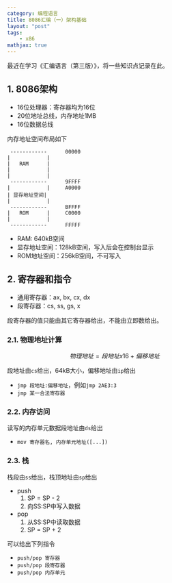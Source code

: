 ```yaml
---
category: 编程语言
title: 8086汇编（一）架构基础
layout: "post"
tags:
    - x86
mathjax: true
---
```


最近在学习《汇编语言（第三版）》，将一些知识点记录在此。

## 1. 8086架构

+ 16位处理器：寄存器均为16位
+ 20位地址总线，内存地址1MB
+ 16位数据总线

内存地址空间布局如下

```
 ------------      00000
|            |
|   RAM      |
|            |
|            |
 ------------      9FFFF
|            |     A0000
| 显存地址空间|
|            |
 ------------      BFFFF
|   ROM      |     C0000
|            |
 ------------      FFFFF

```

+ RAM: 640kB空间
+ 显存地址空间：128kB空间，写入后会在控制台显示
+ ROM地址空间：256kB空间，不可写入

## 2. 寄存器和指令

+ 通用寄存器：ax, bx, cx, dx
+ 段寄存器：cs, ss, gs, x

段寄存器的值只能由其它寄存器给出，不能由立即数给出。
 
### 2.1. 物理地址计算

$$物理地址 = 段地址 x 16 + 偏移地址$$

段地址由`cs`给出，64kB大小，偏移地址由`ip`给出

+ `jmp 段地址:偏移地址`，例如`jmp 2AE3:3`
+ `jmp 某一合法寄存器`

### 2.2. 内存访问

读写的内存单元数据段地址由`ds`给出

+ `mov 寄存器名, 内存单元地址([...])`

### 2.3. 栈

栈段由`ss`给出，栈顶地址由`sp`给出

+ push 
    1. SP = SP - 2
    2. 向SS:SP中写入数据
+ pop
    1. 从SS:SP中读取数据
    2. SP = SP + 2

可以给出下列指令

+ `push/pop 寄存器`
+ `push/pop 段寄存器`
+ `push/pop 内存单元`
